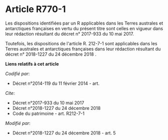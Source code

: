 # Article R770-1

Les dispositions identifiées par un R applicables dans les Terres australes et antarctiques françaises en vertu du présent
titre sont celles en vigueur dans leur rédaction résultant du décret n° 2017-933 du 10 mai 2017. 

Toutefois, les dispositions de l'article R. 212-7-1 sont applicables dans les Terres australes et antarctiques françaises
dans leur rédaction résultant du  décret n° 2018-1227 du 24 décembre 2018 .

**Liens relatifs à cet article**

_Codifié par_:

  - Décret n°2014-119 du 11 février 2014 - art.

_Cite_:

  - Décret n°2017-933 du 10 mai 2017
  - Décret n°2018-1227 du 24 décembre 2018
  - Code du patrimoine - art. R212-7-1

_Modifié par_:

  - Décret n°2018-1227 du 24 décembre 2018 - art. 5
